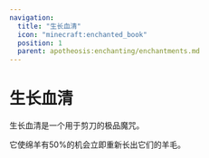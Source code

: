 ```yaml
---
navigation:
  title: "生长血清"
  icon: "minecraft:enchanted_book"
  position: 1
  parent: apotheosis:enchanting/enchantments.md
---
```


# 生长血清

<Color id="dark_green">生长血清</Color>是一个用于剪刀的极品魔咒。

它使绵羊有50%的机会立即重新长出它们的羊毛。

